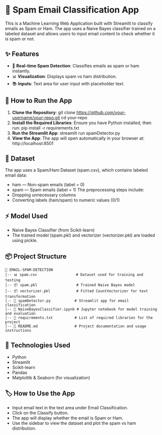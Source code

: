 # 📧 Spam Email Classification App
This is a Machine Learning Web Application built with Streamlit to classify emails as Spam or Ham. The app uses a Naive Bayes classifier trained on a labeled dataset and allows users to input email content to check whether it is spam or not.

## ✨ Features
- 🌟 **Real-time Spam Detection**: Classifies emails as spam or ham instantly.
- 📊 **Visualization**: Displays spam vs ham distribution.
- 📚 **Inputs**: Text area for user input with placeholder text.
  
## 🏃 How to Run the App
1. **Clone the Repository**:
git clone https://github.com/your-username/your-repo.git
cd your-repo
2. **Install the Required Libraries**:
Ensure you have Python installed, then run:
pip install -r requirements.txt
3. **Run the Streamlit App**:
streamlit run spamDetector.py
4. **View the App**:
The app will open automatically in your browser at:
http://localhost:8501

## 🧪 Dataset
The app uses a Spam/Ham Dataset (spam.csv), which contains labeled email data:
- ham — Non-spam emails (label = 0)
- spam — Spam emails (label = 1)
The preprocessing steps include:
- Dropping unnecessary columns
- Converting labels (ham/spam) to numeric values (0/1)
  
## ⚡ Model Used
- Naive Bayes Classifier (from Scikit-learn)
- The trained model (spam.pkl) and vectorizer (vectorizer.pkl) are loaded using pickle.

## 📦 Project Structure
```
📁 EMAIL-SPAM-DETECTION
│-- 📊 spam.csv                  # Dataset used for training and testing
│-- 📦 spam.pkl                  # Trained Naive Bayes model
│-- 📦 vectorizer.pkl            # Fitted CountVectorizer for text transformation
│-- 🏃 spamDetector.py           # Streamlit app for email classification
│-- 📓 NaiveBayesClassifier.ipynb # Jupyter notebook for model training and evaluation
│-- 📜 requirements.txt          # List of required libraries for the project
│-- 📄 README.md                 # Project documentation and usage instructions
```
## 🚀 Technologies Used
- Python
- Streamlit
- Scikit-learn
- Pandas
- Matplotlib & Seaborn (for visualization)
## 🏷️ How to Use the App
- Input email text in the text area under Email Classification.
- Click on the Classify button.
- The app will display whether the email is Spam or Ham.
- Use the sidebar to view the dataset and plot the spam vs ham distribution.
